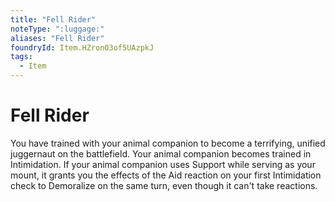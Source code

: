 ```yaml
---
title: "Fell Rider"
noteType: ":luggage:"
aliases: "Fell Rider"
foundryId: Item.HZronO3of5UAzpkJ
tags:
  - Item
---
```


# Fell Rider

You have trained with your animal companion to become a terrifying, unified juggernaut on the battlefield. Your animal companion becomes trained in Intimidation. If your animal companion uses Support while serving as your mount, it grants you the effects of the Aid reaction on your first Intimidation check to Demoralize on the same turn, even though it can't take reactions.
